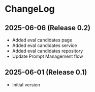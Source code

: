 # ChangeLog

## 2025-06-06 (Release 0.2)
- Added eval candidates page
- Added eval candidates service
- Added eval candidates repository
- Update Prompt Management flow

## 2025-06-01 (Release 0.1)
- Initial version

